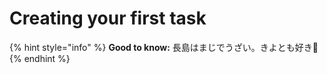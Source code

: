 # Creating your first task

{% hint style="info" %}
**Good to know:** 長島はまじでうざい。きよとも好き💛
{% endhint %}
